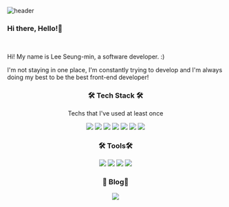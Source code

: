 ![header](https://capsule-render.vercel.app/api?type=wave&color=auto&height=100&section=header&text=SeungMai&fontSize=90)
### Hi there, Hello!🖤

<br />

Hi! My name is Lee Seung-min, a software developer. :)

I'm not staying in one place, I'm constantly trying to develop and I'm always doing my best to be the best front-end developer!

<h3 align="center">🛠 Tech Stack 🛠</h3>

<p align="center"> Techs that I've used at least once </p>

<p align="center"><img text-align="center" src="https://img.shields.io/badge/HTML-E34F26?style=flat-square&logo=HTML5&logoColor=white"/></a>
<img src="https://img.shields.io/badge/CSS-1572B6?style=flat-square&logo=CSS3&logoColor=white"/></a>
<img src="https://img.shields.io/badge/javaScript-F7DF1E?style=flat-square&logo=JavaScript&logoColor=white"/></a>
<img src="https://img.shields.io/badge/React-61DAFB?style=flat-square&logo=React&logoColor=white"/></a>
<img src="https://img.shields.io/badge/Android-3DDC84?style=flat-square&logo=Android&logoColor=white"/></a>
<img src="https://img.shields.io/badge/Sass-cc6699?style=flat-square&logo=Sass&logoColor=white"/></a>
<img src="https://img.shields.io/badge/Redux-764ABC?style=flat-square&logo=Redux&logoColor=white"/></a></p>

<h3 align="center">🛠 Tools🛠</h3>
<p align="center">
<img src="https://img.shields.io/badge/Git-F05032?style=flat-square&logo=Git&logoColor=white"/></a>
<img src="https://img.shields.io/badge/Firebase-FFCA28?style=flat-square&logo=Firebase&logoColor=white"/></a>
<img src="https://img.shields.io/badge/GitHub-181717?style=flat-square&logo=GitHub&logoColor=white"/></a>
<img src="https://img.shields.io/badge/aws-232F3E?style=flat-square&logo=Amazon aws&logoColor=white"/></a>
</p>

<h3 align="center">💚 Blog💚</h3>
<p align="center">
<img src="https://img.shields.io/badge/Blogger-7ec04b?style=flat-square&logo=Blogger&logoColor=white"/></a>
</p>
